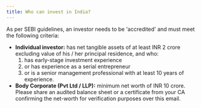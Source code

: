 ```yaml
---
title: Who can invest in India?
---
```




As per SEBI guidelines, an investor needs to be 'accredited' and must meet the following criteria:

- **Individual investor:** has net tangible assets of at least INR 2 crore excluding value of his / her principal residence, and who:
    1. has early-stage investment experience
    2. or has experience as a serial entrepreneur
    3. or is a senior management professional with at least 10 years of experience.
- **Body Corporate (Pvt Ltd / LLP):** minimum net worth of INR 10 crore. Please share an audited balance sheet or a certificate from your CA confirming the net-worth for verification purposes over this email.
